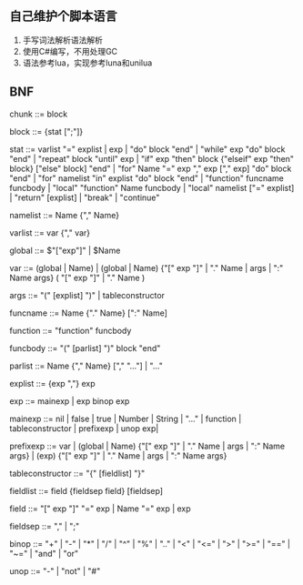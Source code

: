 ## 自己维护个脚本语言

1. 手写词法解析语法解析
2. 使用C#编写，不用处理GC
3. 语法参考lua，实现参考luna和unilua

## BNF

chunk ::= block

block ::= {stat [";"]} 

stat ::=  varlist "=" explist | 
     exp | 
     "do" block "end" | 
     "while" exp "do" block "end" | 
     "repeat" block "until" exp | 
     "if" exp "then" block {"elseif" exp "then" block} ["else" block] "end" | 
     "for" Name "=" exp "," exp ["," exp] "do" block "end" | 
     "for" namelist "in" explist "do" block "end" | 
     "function" funcname funcbody |
     "local" "function" Name funcbody | 
     "local" namelist ["=" explist] |
     "return" [explist] |
     "break" |
     "continue"

namelist ::= Name {"," Name}

varlist ::= var {"," var}

global ::= $"["exp"]" | $Name

var ::= (global | Name) | 
     (global | Name) {"[" exp "]" | "." Name | args | ":" Name args} ( "[" exp "]" | "." Name )  

args ::=  "(" [explist] ")" | tableconstructor 

funcname ::= Name {"." Name} [":" Name]

function ::= "function" funcbody

funcbody ::= "(" [parlist] ")" block "end"

parlist ::= Name {"," Name} ["," "..."] | "..."

explist ::= {exp ","} exp

exp ::= mainexp | exp binop exp 

mainexp ::= nil | false | true | Number | String | 
     "..." | function | tableconstructor | 
     prefixexp |
     unop exp|

prefixexp ::= var |
     (global | Name) {"[" exp "]" | "." Name | args | ":" Name args} |
     (exp) {"[" exp "]" | "." Name | args | ":" Name args}

tableconstructor ::= "{" [fieldlist] "}"

fieldlist ::= field {fieldsep field} [fieldsep]

field ::= "[" exp "]" "=" exp | Name "=" exp | exp

fieldsep ::= "," | ";"

binop ::= "+" | "-" | "*" | "/" | "^" | "%" | ".." | 
     "<" | "<=" | ">" | ">=" | "==" | "~=" | 
     "and" | "or"

unop ::= "-" | "not" | "#"